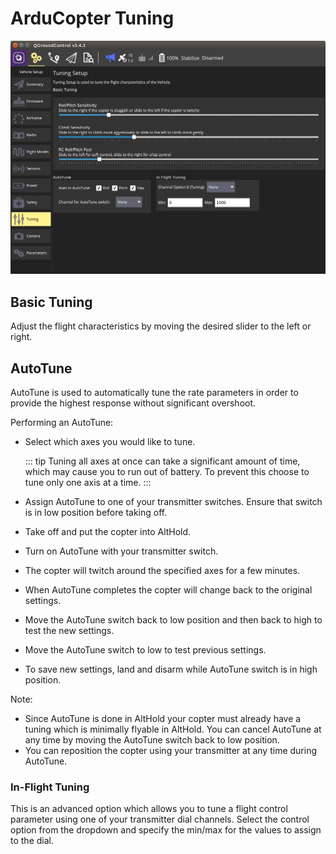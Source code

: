 # ArduCopter Tuning

![ArduCopter Tuning Page](../../../assets/setup/tuning/arducopter.png)

## Basic Tuning

Adjust the flight characteristics by moving the desired slider to the left or right.

## AutoTune

AutoTune is used to automatically tune the rate parameters in order to provide the highest response without significant overshoot.

Performing an AutoTune:

- Select which axes you would like to tune.

  ::: tip
  Tuning all axes at once can take a significant amount of time, which may cause you to run out of battery. To prevent this choose to tune only one axis at a time.
  :::

- Assign AutoTune to one of your transmitter switches. Ensure that switch is in low position before taking off.
- Take off and put the copter into AltHold.
- Turn on AutoTune with your transmitter switch.
- The copter will twitch around the specified axes for a few minutes.
- When AutoTune completes the copter will change back to the original settings.
- Move the AutoTune switch back to low position and then back to high to test the new settings.
- Move the AutoTune switch to low to test previous settings.
- To save new settings, land and disarm while AutoTune switch is in high position.

Note:

- Since AutoTune is done in AltHold your copter must already have a tuning which is minimally flyable in AltHold. You can cancel AutoTune at any time by moving the AutoTune switch back to low position.
- You can reposition the copter using your transmitter at any time during AutoTune.

### In-Flight Tuning

This is an advanced option which allows you to tune a flight control parameter using one of your transmitter dial channels. Select the control option from the dropdown and specify the min/max for the values to assign to the dial.
